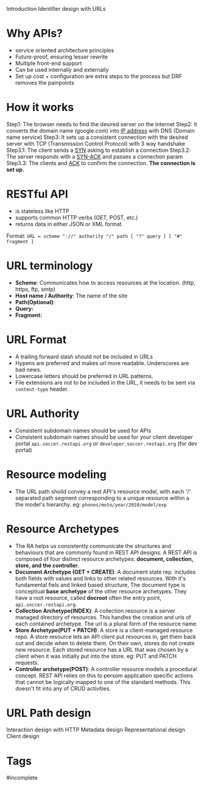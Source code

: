 Introduction
Identifier design with URLs

# Why APIs?
- service oriented architecture principles
- Future-proof, ensuring lesser rewrite
- Multiple front-end support
- Can be used internally and externally
- Set up cost + configuration are extra steps to the process but DRF removes the painpoints

# How it works
Step1: The browser needs to find the desired server on the internet
Step2: It converts the domain name (google.com) into [IP address]() with DNS (Domain name service)
Step3: It sets up a consistent connection with the desired server with TCP (Transmission Control Protocol) with 3 way handshake
	Step3.1: The client sends a [SYN]() asking to establish a connection
	Step3.2: The server responds with a [SYN-ACK]() and passes a connection param
	Step3.3: The clients and [ACK]() to confirm the connection.
**The connection is set up.**

# RESTful API
- is stateless like HTTP
- supports common HTTP verbs (GET, POST, etc.)
- returns data in either JSON or XML format

Format: `URL = scheme "://" authority "/" path [ "?" query ] [ "#" fragment ]`

# URL terminology
- **Scheme**: Communicates how to access resources at the location. (http, https, ftp,  smtp)
- **Host name / Authority**: The name of the site
- **Path(Optional)**:
- **Query:**
- **Fragment:**

# URL Format
- A trailing forward slash should not be included in URLs
- Hypens are preferred and makes url more readable. Underscores are bad news.
- Lowercase letters should be preferred in URL patterns.
- File extensions are not to be included in the URL, it needs to be sent via `content-type` header.

# URL Authority
- Consistent subdomain names should be used for APIs
- Consistent subdomain names should be used for your client developer portal
`api.soccer.restapi.org`  or `developer.soccer.restapi.org` (for dev portal)

# Resource modeling
- The URL path shoild convey a rest API's resource model, with each '/' separated path segment corresponding to a unique resource within a the model's hierarchy. eg: `phones/moto/year/2010/model/exp`

# Resource Archetypes
- The RA helps us consistently communicate the structures and behaviours that are commonly found in REST API designs. A REST API is composed of four distinct resource archetypes: **document, collection, store, and the controller.**
- **Document Archetype (GET + CREATE)**:  A document state rep. includes both fields with values and links to other related resources. With it's fundamental fiels and linked based structure, The document type is conceptiual **base archetype** of the other resource archetypes. They have a root resource, called **docroot** often the entry point, `api.soccer.restapi.org`.
- **Collection Archetype(INDEX)**: A collection resource is a server managed directory of resources. This handles the creation and urls of each contained archetype. The url is a plural form of the resource name.
- **Store Archetype(PUT + PATCH)**: A store is a client-managed resource repo. A store resource lets an API client put resources in, get them back out and decide when to delete them. On their own, stores do not create new resource. Each stored resource has a URL that was chosen by a client when it was initially put into the store. eg: PUT and PATCH requests.
- **Controller archetype(POST)**: A controller resource models a procedural concept. REST API relies on this to persom application specific actions that cannot be logically mapped to one of the standard methods. This doesn't fit into any of CRUD activities.

 # URL Path design
 

Interaction design with HTTP
Metadata design
Representational design
Client design


# Tags
#incomplete 